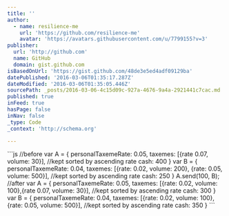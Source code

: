 ```yaml
---
title: ''
author:
  - name: resilience-me
    url: 'https://github.com/resilience-me'
    avatar: 'https://avatars.githubusercontent.com/u/7799155?v=3'
publisher:
  url: 'http://github.com'
  name: GitHub
  domain: gist.github.com
isBasedOnUrl: 'https://gist.github.com/48de3e5ed4adf09129ba'
datePublished: '2016-03-06T01:35:17.287Z'
dateModified: '2016-03-06T01:35:05.446Z'
sourcePath: _posts/2016-03-06-4c15d09c-927a-4676-9a4a-2921441c7cac.md
published: true
inFeed: true
hasPage: false
inNav: false
_type: Code
_context: 'http://schema.org'

---
```

&grave;&grave;&grave;js&NewLine;&NewLine;&sol;&sol;before&NewLine;var A &equals; &lcub;&NewLine;    personalTaxemeRate&colon; 0&period;05&comma;&NewLine;    taxemes&colon; &lsqb;&lcub;rate 0&period;07&comma; volume&colon; 30&rcub;&rsqb;&comma; &sol;&sol;kept sorted by ascending rate&NewLine;    cash&colon; 400&NewLine;&rcub;&NewLine;&NewLine;var B &equals; &lcub;&NewLine;    personalTaxemeRate&colon; 0&period;04&comma;&NewLine;    taxemes&colon; &lsqb;&lcub;rate&colon; 0&period;02&comma; volume&colon; 200&rcub;&comma; &lcub;rate&colon; 0&period;05&comma; volume&colon; 500&rcub;&rsqb;&comma; &sol;&sol;kept sorted by ascending rate&NewLine;    cash&colon; 250&NewLine;&rcub;&NewLine;&NewLine;A&period;send&lpar;100&comma; B&rpar;&semi;&NewLine;&NewLine;&sol;&sol;after&NewLine;var A &equals; &lcub;&NewLine;    personalTaxemeRate&colon; 0&period;05&comma;&NewLine;    taxemes&colon; &lsqb;&lcub;rate&colon; 0&period;02&comma; volume&colon; 100&rcub;&comma;&lcub;rate 0&period;07&comma; volume&colon; 30&rcub;&rsqb;&comma; &sol;&sol;kept sorted by ascending rate&NewLine;    cash&colon; 300&NewLine;&rcub;&NewLine;&NewLine;var B &equals; &lcub;&NewLine;    personalTaxemeRate&colon; 0&period;04&comma;&NewLine;    taxemes&colon; &lsqb;&lcub;rate&colon; 0&period;02&comma; volume&colon; 100&rcub;&comma; &lcub;rate&colon; 0&period;05&comma; volume&colon; 500&rcub;&rsqb;&comma; &sol;&sol;kept sorted by ascending rate&NewLine;    cash&colon; 350&NewLine;&rcub;&NewLine;&NewLine;&grave;&grave;&grave;